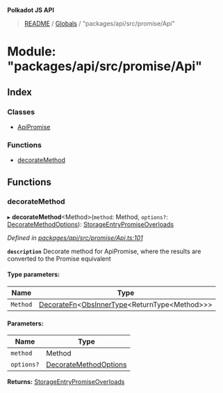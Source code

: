 **Polkadot JS API**

> [README](../README.md) / [Globals](../globals.md) / "packages/api/src/promise/Api"

# Module: "packages/api/src/promise/Api"

## Index

### Classes

* [ApiPromise](../classes/_packages_api_src_promise_api_.apipromise.md)

### Functions

* [decorateMethod](_packages_api_src_promise_api_.md#decoratemethod)

## Functions

### decorateMethod

▸ **decorateMethod**\<Method>(`method`: Method, `options?`: [DecorateMethodOptions](../interfaces/_packages_api_src_types_base_.decoratemethodoptions.md)): [StorageEntryPromiseOverloads](../interfaces/_packages_api_src_types_storage_.storageentrypromiseoverloads.md)

*Defined in [packages/api/src/promise/Api.ts:101](https://github.com/polkadot-js/api/blob/d20228788/packages/api/src/promise/Api.ts#L101)*

**`description`** Decorate method for ApiPromise, where the results are converted to the Promise equivalent

#### Type parameters:

Name | Type |
------ | ------ |
`Method` | [DecorateFn](_packages_api_src_types_base_.md#decoratefn)\<[ObsInnerType](_packages_api_src_types_base_.md#obsinnertype)\<ReturnType\<Method>>> |

#### Parameters:

Name | Type |
------ | ------ |
`method` | Method |
`options?` | [DecorateMethodOptions](../interfaces/_packages_api_src_types_base_.decoratemethodoptions.md) |

**Returns:** [StorageEntryPromiseOverloads](../interfaces/_packages_api_src_types_storage_.storageentrypromiseoverloads.md)
